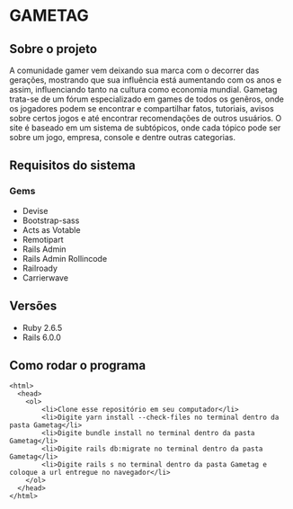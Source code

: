 # GAMETAG

## Sobre o projeto

A comunidade gamer vem deixando sua marca com o decorrer das gerações, mostrando que sua influência está aumentando com os anos e assim, influenciando tanto na cultura como economia mundial. Gametag trata-se de um fórum especializado em games de todos os genêros, onde os jogadores podem se encontrar e compartilhar fatos, tutoriais, avisos sobre certos jogos e até encontrar recomendações de outros usuários. O site é baseado em um sistema de subtópicos, onde cada tópico pode ser sobre um jogo, empresa, console e dentre outras categorias.

## Requisitos do sistema

### Gems

- Devise
- Bootstrap-sass
- Acts as Votable
- Remotipart
- Rails Admin
- Rails Admin Rollincode
- Railroady
- Carrierwave

## Versões

- Ruby 2.6.5
- Rails 6.0.0

## Como rodar o programa


    <html>
      <head>
        <ol>
            <li>Clone esse repositório em seu computador</li>
            <li>Digite yarn install --check-files no terminal dentro da pasta Gametag</li>
            <li>Digite bundle install no terminal dentro da pasta Gametag</li>
            <li>Digite rails db:migrate no terminal dentro da pasta Gametag</li>
            <li>Digite rails s no terminal dentro da pasta Gametag e coloque a url entregue no navegador</li>
        </ol> 
      </head>
    </html>

